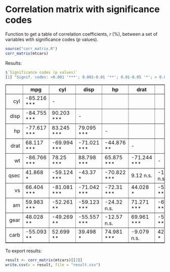 # Correlation matrix with significance codes
Function to get a table of correlation coefficients, *r* (%), between a set of variables with significance codes (*p* values).

```R
source("corr_matrix.R")
corr_matrix(mtcars)
```

Results:
```R
$`Significance codes (p values)`
[1] "Signif. codes: <0.001 '***'; 0.001-0.01 '**'; 0.01-0.05 '*'; > 0.05 'n.s.' (non-significant)"
```
<table border=1>
<tr> <th>  </th> <th> mpg </th> <th> cyl </th> <th> disp </th> <th> hp </th> <th> drat </th> <th> wt </th> <th> qsec </th> <th> vs </th> <th> am </th> <th> gear </th>  </tr>
  <tr> <td align="right"> cyl </td> <td> -85.216 *** </td> <td> - </td> <td>  </td> <td>  </td> <td>  </td> <td>  </td> <td>  </td> <td>  </td> <td>  </td> <td>  </td> </tr>
  <tr> <td align="right"> disp </td> <td> -84.755 *** </td> <td> 90.203 *** </td> <td> - </td> <td>  </td> <td>  </td> <td>  </td> <td>  </td> <td>  </td> <td>  </td> <td>  </td> </tr>
  <tr> <td align="right"> hp </td> <td> -77.617 *** </td> <td> 83.245 *** </td> <td> 79.095 *** </td> <td> - </td> <td>  </td> <td>  </td> <td>  </td> <td>  </td> <td>  </td> <td>  </td> </tr>
  <tr> <td align="right"> drat </td> <td> 68.117 *** </td> <td> -69.994 *** </td> <td> -71.021 *** </td> <td> -44.876 ** </td> <td> - </td> <td>  </td> <td>  </td> <td>  </td> <td>  </td> <td>  </td> </tr>
  <tr> <td align="right"> wt </td> <td> -86.766 *** </td> <td> 78.25 *** </td> <td> 88.798 *** </td> <td> 65.875 *** </td> <td> -71.244 *** </td> <td> - </td> <td>  </td> <td>  </td> <td>  </td> <td>  </td> </tr>
  <tr> <td align="right"> qsec </td> <td> 41.868 * </td> <td> -59.124 *** </td> <td> -43.37 * </td> <td> -70.822 *** </td> <td> 9.12 n.s. </td> <td> -17.472 n.s. </td> <td> - </td> <td>  </td> <td>  </td> <td>  </td> </tr>
  <tr> <td align="right"> vs </td> <td> 66.404 *** </td> <td> -81.081 *** </td> <td> -71.042 *** </td> <td> -72.31 *** </td> <td> 44.028 * </td> <td> -55.492 *** </td> <td> 74.454 *** </td> <td> - </td> <td>  </td> <td>  </td> </tr>
  <tr> <td align="right"> am </td> <td> 59.983 *** </td> <td> -52.261 ** </td> <td> -59.123 *** </td> <td> -24.32 n.s. </td> <td> 71.271 *** </td> <td> -69.25 *** </td> <td> -22.986 n.s. </td> <td> 16.835 n.s. </td> <td> - </td> <td>  </td> </tr>
  <tr> <td align="right"> gear </td> <td> 48.028 ** </td> <td> -49.269 ** </td> <td> -55.557 *** </td> <td> -12.57 n.s. </td> <td> 69.961 *** </td> <td> -58.329 *** </td> <td> -21.268 n.s. </td> <td> 20.602 n.s. </td> <td> 79.406 *** </td> <td> - </td> </tr>
  <tr> <td align="right"> carb </td> <td> -55.093 ** </td> <td> 52.699 ** </td> <td> 39.498 * </td> <td> 74.981 *** </td> <td> -9.079 n.s. </td> <td> 42.761 * </td> <td> -65.625 *** </td> <td> -56.961 *** </td> <td> 5.753 n.s. </td> <td> 27.407 n.s. </td> </tr>
   </table>


To export results:
```R
result <- corr_matrix(mtcars)[[2]]
write.csv(x = result, file = "result.csv")
```

